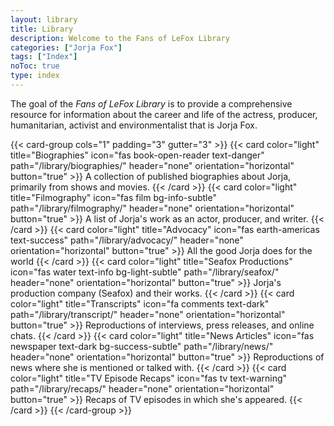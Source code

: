 ```yaml
---
layout: library
title: Library
description: Welcome to the Fans of LeFox Library
categories: ["Jorja Fox"]
tags: ["Index"]
noToc: true
type: index
---
```


The goal of the *Fans of LeFox Library* is to provide a comprehensive resource for information about the career and life of the actress, producer, humanitarian, activist and environmentalist that is Jorja Fox.

{{< card-group cols="1" padding="3" gutter="3" >}}
    {{< card color="light" title="Biographies" icon="fas book-open-reader text-danger" path="/library/biographies/" header="none" orientation="horizontal" button="true" >}}
        A collection of published biographies about Jorja, primarily from shows and movies.
    {{< /card >}}
    {{< card color="light" title="Filmography" icon="fas film bg-info-subtle" path="/library/filmography/" header="none" orientation="horizontal" button="true" >}}
        A list of Jorja's work as an actor, producer, and writer.
    {{< /card >}}
    {{< card color="light" title="Advocacy" icon="fas earth-americas text-success" path="/library/advocacy/" header="none" orientation="horizontal" button="true" >}}
        All the good Jorja does for the world
    {{< /card >}}
    {{< card color="light" title="Seafox Productions" icon="fas water text-info bg-light-subtle" path="/library/seafox/" header="none" orientation="horizontal" button="true" >}}
        Jorja's production company (Seafox) and their works.
    {{< /card >}}
    {{< card color="light" title="Transcripts" icon="fa comments text-dark" path="/library/transcript/" header="none" orientation="horizontal" button="true" >}}
        Reproductions of interviews, press releases, and online chats.
    {{< /card >}}
    {{< card color="light" title="News Articles" icon="fas newspaper text-dark bg-success-subtle" path="/library/news/" header="none" orientation="horizontal" button="true" >}}
        Reproductions of news where she is mentioned or talked with.
    {{< /card >}}
    {{< card color="light" title="TV Episode Recaps" icon="fas tv text-warning" path="/library/recaps/" header="none" orientation="horizontal" button="true" >}}
        Recaps of TV episodes in which she's appeared.
    {{< /card >}}
{{< /card-group >}}
